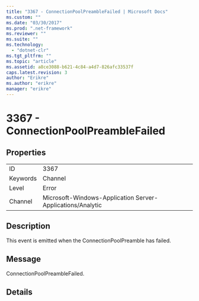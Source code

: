 ```yaml
---
title: "3367 - ConnectionPoolPreambleFailed | Microsoft Docs"
ms.custom: ""
ms.date: "03/30/2017"
ms.prod: ".net-framework"
ms.reviewer: ""
ms.suite: ""
ms.technology: 
  - "dotnet-clr"
ms.tgt_pltfrm: ""
ms.topic: "article"
ms.assetid: a8ce3088-b621-4c84-a4d7-826afc33537f
caps.latest.revision: 3
author: "Erikre"
ms.author: "erikre"
manager: "erikre"
---
```

# 3367 - ConnectionPoolPreambleFailed
## Properties  
  
|||  
|-|-|  
|ID|3367|  
|Keywords|Channel|  
|Level|Error|  
|Channel|Microsoft-Windows-Application Server-Applications/Analytic|  
  
## Description  
 This event is emitted when the ConnectionPoolPreamble has failed.  
  
## Message  
 ConnectionPoolPreambleFailed.  
  
## Details